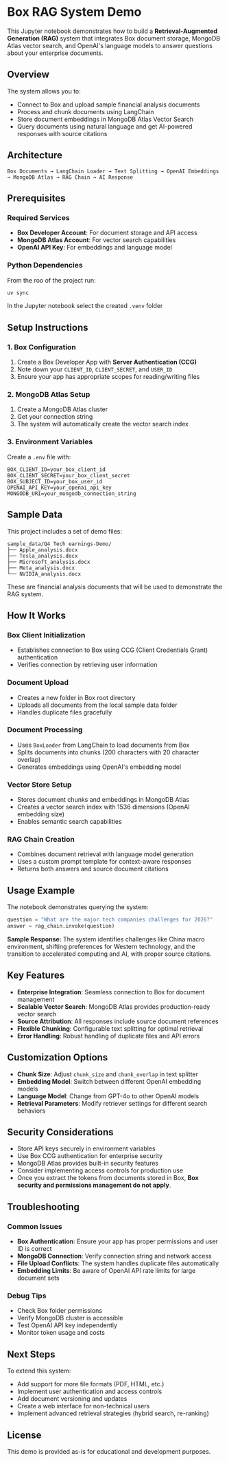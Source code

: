 # Box RAG System Demo

This Jupyter notebook demonstrates how to build a **Retrieval-Augmented Generation (RAG)** system that integrates Box document storage, MongoDB Atlas vector search, and OpenAI's language models to answer questions about your enterprise documents.

## Overview

The system allows you to:
- Connect to Box and upload sample financial analysis documents
- Process and chunk documents using LangChain
- Store document embeddings in MongoDB Atlas Vector Search
- Query documents using natural language and get AI-powered responses with source citations

## Architecture

```
Box Documents → LangChain Loader → Text Splitting → OpenAI Embeddings → MongoDB Atlas → RAG Chain → AI Response
```

## Prerequisites

### Required Services
- **Box Developer Account**: For document storage and API access
- **MongoDB Atlas Account**: For vector search capabilities  
- **OpenAI API Key**: For embeddings and language model

### Python Dependencies
From the roo of the project run:
```bash
uv sync
```
In the Jupyter notebook select the created `.venv` folder

## Setup Instructions

### 1. Box Configuration
1. Create a Box Developer App with **Server Authentication (CCG)**
2. Note down your `CLIENT_ID`, `CLIENT_SECRET`, and `USER_ID`
3. Ensure your app has appropriate scopes for reading/writing files

### 2. MongoDB Atlas Setup
1. Create a MongoDB Atlas cluster
2. Get your connection string
3. The system will automatically create the vector search index

### 3. Environment Variables
Create a `.env` file with:
```env
BOX_CLIENT_ID=your_box_client_id
BOX_CLIENT_SECRET=your_box_client_secret
BOX_SUBJECT_ID=your_box_user_id
OPENAI_API_KEY=your_openai_api_key
MONGODB_URI=your_mongodb_connection_string
```

## Sample Data

This project includes a set of demo files:
```
sample_data/Q4 Tech earnings-Demo/
├── Apple_analysis.docx
├── Tesla_analysis.docx
├── Microsoft_analysis.docx
├── Meta_analysis.docx
└── NVIDIA_analysis.docx
```

These are financial analysis documents that will be used to demonstrate the RAG system.

## How It Works

### Box Client Initialization
- Establishes connection to Box using CCG (Client Credentials Grant) authentication
- Verifies connection by retrieving user information

### Document Upload
- Creates a new folder in Box root directory
- Uploads all documents from the local sample data folder
- Handles duplicate files gracefully

### Document Processing
- Uses `BoxLoader` from LangChain to load documents from Box
- Splits documents into chunks (200 characters with 20 character overlap)
- Generates embeddings using OpenAI's embedding model

### Vector Store Setup
- Stores document chunks and embeddings in MongoDB Atlas
- Creates a vector search index with 1536 dimensions (OpenAI embedding size)
- Enables semantic search capabilities

### RAG Chain Creation
- Combines document retrieval with language model generation
- Uses a custom prompt template for context-aware responses
- Returns both answers and source document citations

## Usage Example

The notebook demonstrates querying the system:

```python
question = "What are the major tech companies challenges for 2026?"
answer = rag_chain.invoke(question)
```

**Sample Response:**
The system identifies challenges like China macro environment, shifting preferences for Western technology, and the transition to accelerated computing and AI, with proper source citations.

## Key Features

- **Enterprise Integration**: Seamless connection to Box for document management
- **Scalable Vector Search**: MongoDB Atlas provides production-ready vector search
- **Source Attribution**: All responses include source document references
- **Flexible Chunking**: Configurable text splitting for optimal retrieval
- **Error Handling**: Robust handling of duplicate files and API errors

## Customization Options

- **Chunk Size**: Adjust `chunk_size` and `chunk_overlap` in text splitter
- **Embedding Model**: Switch between different OpenAI embedding models
- **Language Model**: Change from GPT-4o to other OpenAI models
- **Retrieval Parameters**: Modify retriever settings for different search behaviors

## Security Considerations

- Store API keys securely in environment variables
- Use Box CCG authentication for enterprise security
- MongoDB Atlas provides built-in security features
- Consider implementing access controls for production use
- Once you extract the tokens from documents stored in Box, **Box security and permissions management do not apply**.

## Troubleshooting

### Common Issues
- **Box Authentication**: Ensure your app has proper permissions and user ID is correct
- **MongoDB Connection**: Verify connection string and network access
- **File Upload Conflicts**: The system handles duplicate files automatically
- **Embedding Limits**: Be aware of OpenAI API rate limits for large document sets

### Debug Tips
- Check Box folder permissions
- Verify MongoDB cluster is accessible
- Test OpenAI API key independently
- Monitor token usage and costs

## Next Steps

To extend this system:
- Add support for more file formats (PDF, HTML, etc.)
- Implement user authentication and access controls
- Add document versioning and updates
- Create a web interface for non-technical users
- Implement advanced retrieval strategies (hybrid search, re-ranking)

## License

This demo is provided as-is for educational and development purposes.